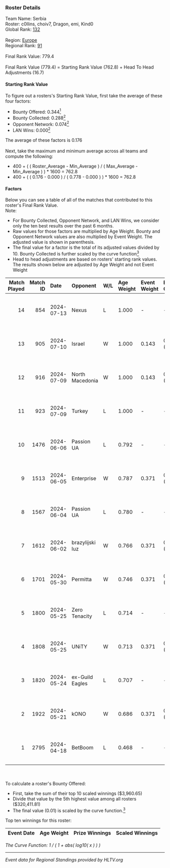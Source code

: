 ### Roster Details<br />
Team Name: Serbia<br />
Roster: c0llins, choiv7, Dragon, emi, Kind0<br />
Global Rank: [132](../standings_global.md)<br />
<br />
Region: [Europe]( ../standings_europe.md)<br />
Regional Rank: [91]( ../standings_europe.md)<br />
<br />
Final Rank Value:  779.4<br />
<br />
Final Rank Value (779.4) = Starting Rank Value (762.8) + Head To Head Adjustments (16.7)<br />

#### Starting Rank Value<br />
To figure out a rosters's Starting Rank Value, first take the average of these four factors:<br />
- Bounty Offered: 0.344[<sup>1</sup>](#table2)
- Bounty Collected: 0.288[<sup>2</sup>](#table1)
- Opponent Network: 0.074[<sup>2</sup>](#table1)
- LAN Wins: 0.000[<sup>2</sup>](#table1)

The average of these factors is 0.176<br />
<br />
Next, take the maximum and minimum average across all teams and compute the following:<br />
- 400 + ( ( Roster_Average - Min_Average ) / ( Max_Average - Min_Average ) ) * 1600 = 762.8
- 400 + ( ( 0.176 - 0.000 ) / ( 0.778 - 0.000 ) ) * 1600 = 762.8


#### Factors<br />
Below you can see a table of all of the matches that contributed to this roster's Final Rank Value.<br />
Note:<br />

- For Bounty Collected, Opponent Network, and LAN Wins, we consider only the ten best results over the past 6 months.
- Raw values for those factors are multiplied by Age Weight. Bounty and Opponent Network values are also multiplied by Event Weight. The adjusted value is shown in parenthesis.
- The final value for a factor is the total of its adjusted values divided by 10. Bounty Collected is further scaled by the curve function[<sup>3</sup>](#curveFunction)
- Head to head adjustments are based on rosters' starting rank values. The results shown below are adjusted by Age Weight and not Event Weight
<span id="table1"></span><br />


| Match Played | Match ID | Date       | Opponent        | W/L | Age Weight | Event Weight | Bounty Collected | Opponent Network | LAN Wins  | H2H Adj. | Roster                              |
| -: | -: | :- | :- | :- | :- | :- | :- | :- | :- | -: | :- |
|           14 |      854 | 2024-07-13 | Nexus           | L   | 1.000      | -            | -                | -                | -         |   -17.93 | c0llins, choiv7, Dragon, emi, Kind0 |
|           13 |      905 | 2024-07-10 | Israel          | W   | 1.000      | 0.143        | 0.000 (0.000)    | 0.038 (0.005)    | 0 (0.000) |     3.14 | c0llins, Dragon, emi, Kind0, VLDN   |
|           12 |      916 | 2024-07-09 | North Macedonia | W   | 1.000      | 0.143        | 0.000 (0.000)    | 0.000 (0.000)    | 0 (0.000) |     3.12 | c0llins, choiv7, Dragon, emi, Kind0 |
|           11 |      923 | 2024-07-09 | Turkey          | L   | 1.000      | -            | -                | -                | -         |   -25.67 | c0llins, choiv7, Dragon, emi, Kind0 |
|           10 |     1476 | 2024-06-06 | Passion UA      | L   | 0.792      | -            | -                | -                | -         |    -5.05 | aidKiT, c0llins, Dragon, emi, xicoz |
|            9 |     1513 | 2024-06-05 | Enterprise      | W   | 0.787      | 0.371        | 0.039 (0.011)    | 0.641 (0.187)    | 0 (0.000) |    16.66 | aidKiT, c0llins, Dragon, emi, VLDN  |
|            8 |     1567 | 2024-06-04 | Passion UA      | L   | 0.780      | -            | -                | -                | -         |    -4.52 | aidKiT, c0llins, Dragon, emi, xicoz |
|            7 |     1612 | 2024-06-02 | brazylijski luz | W   | 0.766      | 0.371        | 0.008 (0.002)    | 0.250 (0.071)    | 0 (0.000) |    13.47 | aidKiT, c0llins, Dragon, emi, xicoz |
|            6 |     1701 | 2024-05-30 | Permitta        | W   | 0.746      | 0.371        | 0.023 (0.006)    | 0.919 (0.254)    | 0 (0.000) |    16.25 | aidKiT, c0llins, Dragon, emi, xicoz |
|            5 |     1800 | 2024-05-25 | Zero Tenacity   | L   | 0.714      | -            | -                | -                | -         |    -3.19 | aidKiT, c0llins, Dragon, emi, xicoz |
|            4 |     1808 | 2024-05-25 | UNiTY           | W   | 0.713      | 0.371        | 0.024 (0.006)    | 0.293 (0.077)    | 0 (0.000) |    16.48 | aidKiT, c0llins, Dragon, emi, xicoz |
|            3 |     1820 | 2024-05-24 | ex-Guild Eagles | L   | 0.707      | -            | -                | -                | -         |    -9.20 | aidKiT, c0llins, Dragon, emi, xicoz |
|            2 |     1922 | 2024-05-21 | kONO            | W   | 0.686      | 0.371        | 0.028 (0.007)    | 0.553 (0.141)    | 0 (0.000) |    13.49 | aidKiT, c0llins, Dragon, emi, xicoz |
|            1 |     2795 | 2024-04-18 | BetBoom         | L   | 0.468      | -            | -                | -                | -         |    -0.39 | aidKiT, c0llins, Dragon, emi, xicoz |

<br />
<span id="table2"></span><br />
To calculate a roster's Bounty Offered:<br />

- First, take the sum of their top 10 scaled winnings ($3,960.65)
- Divide that value by the 5th highest value among all rosters ($320,411.81)
- The final value (0.01) is scaled by the curve function.[<sup>3</sup>](#curveFunction)

Top ten winnings for this roster:<br />

| Event Date | Age Weight | Prize Winnings | Scaled Winnings |
| :- | -: | :- | :- |


<span id="curveFunction"></span>_The Curve Function: 1 / ( 1 + abs( log10( x ) ) )_<br />

---
_Event data for Regional Standings provided by HLTV.org_<br />
